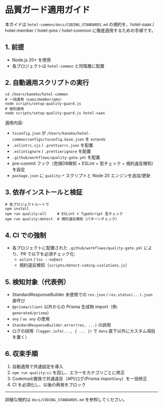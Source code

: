 # 品質ガード適用ガイド

本ガイドは `hotel-common/docs/CODING_STANDARDS.md` の規約を、hotel-saas / hotel-member / hotel-pms / hotel-common に徹底適用するための手順です。

## 1. 前提
- Node.js 20+ を使用
- 各プロジェクトは `hotel-common` と同階層に配置

## 2. 自動適用スクリプトの実行

```
cd /Users/kaneko/hotel-common
# 一括適用（saas/member/pms）
node scripts/setup-quality-guard.js
# 個別適用
node scripts/setup-quality-guard.js hotel-saas
```

適用内容:
- `tsconfig.json` が `/Users/kaneko/hotel-common/configs/tsconfig.base.json` を `extends`
- `.eslintrc.cjs` / `.prettierrc.json` を配置
- `.eslintignore` / `.prettierignore` を配置
- `.github/workflows/quality-gate.yml` を配置
- pre-commit フック（危険DB検知 + ESLint + 型チェック + 規約違反検知）を設定
- `package.json` に `quality:*` スクリプトと Node 20 エンジンを追加/更新

## 3. 依存インストールと検証

```
# 各プロジェクトルートで
npm install
npm run quality:all     # ESLint + TypeScript 型チェック
npm run quality:detect  # 規約違反検知（パターンチェック）
```

## 4. CI での強制
- 各プロジェクトに配置された `.github/workflows/quality-gate.yml` により、PR で以下を必須チェック化:
  - `eslint` / `tsc --noEmit`
  - 規約違反検知（`scripts/detect-coding-violations.js`）

## 5. 検知対象（代表例）
- StandardResponseBuilder 未使用での `res.json` / `res.status(...).json` 直呼び
- `@prisma/client` 以外からの Prisma 生成物 import（例: `generated/prisma`）
- `any` / `as any` の使用
- `StandardResponseBuilder.error(res, ...)` の誤用
- ログの誤用（`logger.info(..., { ... })` で `data` 直下以外にカスタム項目を置く）

## 6. 収束手順
1) 自動適用で共通設定を導入
2) `npm run quality:ci` を回し、エラーをカテゴリごとに修正
3) Codemod/置換で共通違反（API/ログ/Prisma import/`any`）を一括修正
4) CI を必須化し、以後の再発をブロック

---
詳細な規約は `docs/CODING_STANDARDS.md` を参照してください。
